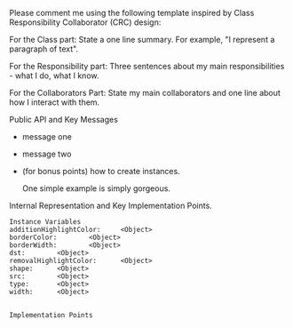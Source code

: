 Please comment me using the following template inspired by Class Responsibility Collaborator (CRC) design:For the Class part:  State a one line summary. For example, "I represent a paragraph of text".For the Responsibility part: Three sentences about my main responsibilities - what I do, what I know.For the Collaborators Part: State my main collaborators and one line about how I interact with them. Public API and Key Messages- message one   - message two - (for bonus points) how to create instances.   One simple example is simply gorgeous. Internal Representation and Key Implementation Points.    Instance Variables	additionHighlightColor:		<Object>	borderColor:		<Object>	borderWidth:		<Object>	dst:		<Object>	removalHighlightColor:		<Object>	shape:		<Object>	src:		<Object>	type:		<Object>	width:		<Object>    Implementation Points